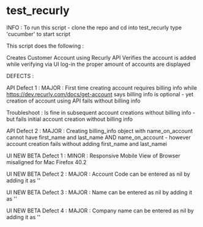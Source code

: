 # test_recurly

INFO :
To run this script - clone the repo and cd into test_recurly
type 'cucumber' to start script

This script does the following :

Creates Customer Account using Recurly API
Verifies the account is added while verifying via UI log-in the proper amount of accounts are displayed


DEFECTS :

API Defect 1 : MAJOR : First time creating account requires billing info while  https://dev.recurly.com/docs/get-account says billing info is optional - yet creation of account using API fails without billing info

Troubleshoot :  Is fine in subsequent account creations without billing info - but fails initial account creation without billing info

API Defect 2 : MAJOR : Creating billing_info object with name_on_account cannot have first_name and last_name AND name_on_account  - however account creation fails without adding first_name and last_namei

UI NEW BETA Defect 1 : MINOR :  Responsive Mobile View of Browser misaligned for Mac Firefox 40.2

UI NEW BETA Defect 2 : MAJOR :  Account Code can be entered as nil by adding it as ''

UI NEW BETA Defect 3 : MAJOR :  Name can be entered as nil by adding it as ''

UI NEW BETA Defect 4 : MAJOR :  Company name can be entered as nil by adding it as ''

